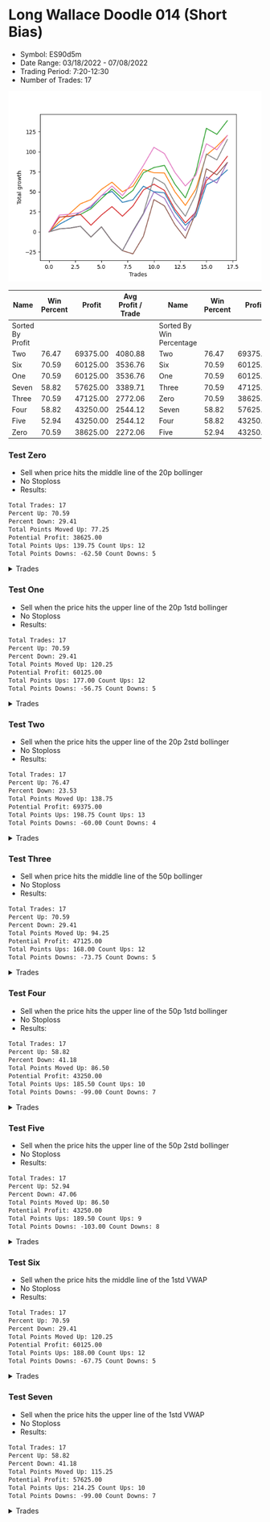 # Long Wallace Doodle 014 (Short Bias)
- Symbol: ES90d5m
- Date Range: 03/18/2022 - 07/08/2022
- Trading Period: 7:20-12:30
- Number of Trades: 17

![Plot](LongWallaceDoodle014ES90d5m(ShortBias).png)

| Name | Win Percent | Profit | Avg Profit / Trade |     | Name | Win Percent | Profit | Avg Profit / Trade |
| ---- | ----------- | ------ | ------------------ | --- | ---- | ----------- | ------ | ------------------ |
| Sorted By <br> Profit | | | | | Sorted By <br> Win Percentage ||||
| Two | 76.47 | 69375.00 | 4080.88 |     | Two | 76.47 | 69375.00 | 4080.88 |
| Six | 70.59 | 60125.00 | 3536.76 |     | Six | 70.59 | 60125.00 | 3536.76 |
| One | 70.59 | 60125.00 | 3536.76 |     | One | 70.59 | 60125.00 | 3536.76 |
| Seven | 58.82 | 57625.00 | 3389.71 |     | Three | 70.59 | 47125.00 | 2772.06 |
| Three | 70.59 | 47125.00 | 2772.06 |     | Zero | 70.59 | 38625.00 | 2272.06 |
| Four | 58.82 | 43250.00 | 2544.12 |     | Seven | 58.82 | 57625.00 | 3389.71 |
| Five | 52.94 | 43250.00 | 2544.12 |     | Four | 58.82 | 43250.00 | 2544.12 |
| Zero | 70.59 | 38625.00 | 2272.06 |     | Five | 52.94 | 43250.00 | 2544.12 |

### Test Zero
* Sell when price hits the middle line of the 20p bollinger
* No Stoploss
* Results:
```
Total Trades: 17
Percent Up: 70.59
Percent Down: 29.41
Total Points Moved Up: 77.25
Potential Profit: 38625.00
Total Points Ups: 139.75 Count Ups: 12
Total Points Downs: -62.50 Count Downs: 5
```

<details><summary>Trades</summary>

<code>In: 2022-03-21 10:05:00		Out: 2022-03-21 11:00:15		Total Position Time: 55:15		Total Move Up: 9.50		Total to Date: 9.50</code> <br />
<code>In: 2022-03-23 10:30:00		Out: 2022-03-23 11:28:15		Total Position Time: 58:15		Total Move Up: 7.00		Total to Date: 16.50</code> <br />
<code>In: 2022-03-23 10:45:00		Out: 2022-03-23 11:28:15		Total Position Time: 43:15		Total Move Up: 8.25		Total to Date: 24.75</code> <br />
<code>In: 2022-03-30 08:15:00		Out: 2022-03-30 09:00:30		Total Position Time: 45:30		Total Move Up: 6.00		Total to Date: 30.75</code> <br />
<code>In: 2022-03-30 12:25:00		Out: 2022-03-30 12:47:25		Total Position Time: 22:25		Total Move Up: 14.50		Total to Date: 45.25</code> <br />
<code>In: 2022-03-31 11:20:00		Out: 2022-03-31 11:59:20		Total Position Time: 39:20		Total Move Up: 5.25		Total to Date: 50.50</code> <br />
<code>In: 2022-04-12 11:00:00		Out: 2022-04-12 12:47:25		Total Position Time: 107:25		Total Move Up: -13.75		Total to Date: 36.75</code> <br />
<code>In: 2022-04-18 08:50:00		Out: 2022-04-18 09:55:05		Total Position Time: 65:05		Total Move Up: 3.25		Total to Date: 40.00</code> <br />
<code>In: 2022-04-20 11:55:00		Out: 2022-04-20 12:25:05		Total Position Time: 30:05		Total Move Up: 17.00		Total to Date: 57.00</code> <br />
<code>In: 2022-05-02 10:05:00		Out: 2022-05-02 11:53:40		Total Position Time: 108:40		Total Move Up: -7.00		Total to Date: 50.00</code> <br />
<code>In: 2022-06-08 09:45:00		Out: 2022-06-08 11:45:20		Total Position Time: 120:20		Total Move Up: -1.25		Total to Date: 48.75</code> <br />
<code>In: 2022-06-09 12:15:00		Out: 2022-06-09 12:50:00		Total Position Time: 35:00		Total Move Up: -23.50		Total to Date: 25.25</code> <br />
<code>In: 2022-06-13 12:15:00		Out: 2022-06-13 12:50:00		Total Position Time: 35:00		Total Move Up: -17.00		Total to Date: 8.25</code> <br />
<code>In: 2022-06-15 11:15:00		Out: 2022-06-15 11:20:30		Total Position Time: 05:30		Total Move Up: 11.25		Total to Date: 19.50</code> <br />
<code>In: 2022-06-15 11:35:00		Out: 2022-06-15 11:40:10		Total Position Time: 05:10		Total Move Up: 39.25		Total to Date: 58.75</code> <br />
<code>In: 2022-06-16 11:10:00		Out: 2022-06-16 12:09:35		Total Position Time: 59:35		Total Move Up: 6.75		Total to Date: 65.50</code> <br />
<code>In: 2022-06-29 09:30:00		Out: 2022-06-29 10:01:50		Total Position Time: 31:50		Total Move Up: 11.75		Total to Date: 77.25</code> <br />


</details>

### Test One
* Sell when the price hits the upper line of the 20p 1std bollinger
* No Stoploss
* Results:
```
Total Trades: 17
Percent Up: 70.59
Percent Down: 29.41
Total Points Moved Up: 120.25
Potential Profit: 60125.00
Total Points Ups: 177.00 Count Ups: 12
Total Points Downs: -56.75 Count Downs: 5
```

<details><summary>Trades</summary>

<code>In: 2022-03-21 10:05:00		Out: 2022-03-21 11:21:40		Total Position Time: 76:40		Total Move Up: 12.75		Total to Date: 12.75</code> <br />
<code>In: 2022-03-23 10:30:00		Out: 2022-03-23 11:48:45		Total Position Time: 78:45		Total Move Up: 10.50		Total to Date: 23.25</code> <br />
<code>In: 2022-03-23 10:45:00		Out: 2022-03-23 11:48:45		Total Position Time: 63:45		Total Move Up: 11.75		Total to Date: 35.00</code> <br />
<code>In: 2022-03-30 08:15:00		Out: 2022-03-30 09:37:30		Total Position Time: 82:30		Total Move Up: 5.25		Total to Date: 40.25</code> <br />
<code>In: 2022-03-30 12:25:00		Out: 2022-03-30 12:50:00		Total Position Time: 25:00		Total Move Up: 12.75		Total to Date: 53.00</code> <br />
<code>In: 2022-03-31 11:20:00		Out: 2022-03-31 12:00:20		Total Position Time: 40:20		Total Move Up: 9.00		Total to Date: 62.00</code> <br />
<code>In: 2022-04-12 11:00:00		Out: 2022-04-12 12:50:00		Total Position Time: 110:00		Total Move Up: -12.00		Total to Date: 50.00</code> <br />
<code>In: 2022-04-18 08:50:00		Out: 2022-04-18 10:08:10		Total Position Time: 78:10		Total Move Up: 7.00		Total to Date: 57.00</code> <br />
<code>In: 2022-04-20 11:55:00		Out: 2022-04-20 12:45:15		Total Position Time: 50:15		Total Move Up: 20.75		Total to Date: 77.75</code> <br />
<code>In: 2022-05-02 10:05:00		Out: 2022-05-02 12:05:15		Total Position Time: 120:15		Total Move Up: -4.00		Total to Date: 73.75</code> <br />
<code>In: 2022-06-08 09:45:00		Out: 2022-06-08 12:21:10		Total Position Time: 156:10		Total Move Up: -0.25		Total to Date: 73.50</code> <br />
<code>In: 2022-06-09 12:15:00		Out: 2022-06-09 12:50:00		Total Position Time: 35:00		Total Move Up: -23.50		Total to Date: 50.00</code> <br />
<code>In: 2022-06-13 12:15:00		Out: 2022-06-13 12:50:00		Total Position Time: 35:00		Total Move Up: -17.00		Total to Date: 33.00</code> <br />
<code>In: 2022-06-15 11:15:00		Out: 2022-06-15 11:38:55		Total Position Time: 23:55		Total Move Up: 20.50		Total to Date: 53.50</code> <br />
<code>In: 2022-06-15 11:35:00		Out: 2022-06-15 11:40:30		Total Position Time: 05:30		Total Move Up: 42.25		Total to Date: 95.75</code> <br />
<code>In: 2022-06-16 11:10:00		Out: 2022-06-16 12:20:15		Total Position Time: 70:15		Total Move Up: 11.00		Total to Date: 106.75</code> <br />
<code>In: 2022-06-29 09:30:00		Out: 2022-06-29 10:39:35		Total Position Time: 69:35		Total Move Up: 13.50		Total to Date: 120.25</code> <br />


</details>

### Test Two
* Sell when the price hits the upper line of the 20p 2std bollinger
* No Stoploss
* Results:
```
Total Trades: 17
Percent Up: 76.47
Percent Down: 23.53
Total Points Moved Up: 138.75
Potential Profit: 69375.00
Total Points Ups: 198.75 Count Ups: 13
Total Points Downs: -60.00 Count Downs: 4
```

<details><summary>Trades</summary>

<code>In: 2022-03-21 10:05:00		Out: 2022-03-21 11:29:05		Total Position Time: 84:05		Total Move Up: 18.50		Total to Date: 18.50</code> <br />
<code>In: 2022-03-23 10:30:00		Out: 2022-03-23 12:50:00		Total Position Time: 140:00		Total Move Up: 1.00		Total to Date: 19.50</code> <br />
<code>In: 2022-03-23 10:45:00		Out: 2022-03-23 12:50:00		Total Position Time: 125:00		Total Move Up: 2.25		Total to Date: 21.75</code> <br />
<code>In: 2022-03-30 08:15:00		Out: 2022-03-30 09:40:10		Total Position Time: 85:10		Total Move Up: 7.00		Total to Date: 28.75</code> <br />
<code>In: 2022-03-30 12:25:00		Out: 2022-03-30 12:50:00		Total Position Time: 25:00		Total Move Up: 12.75		Total to Date: 41.50</code> <br />
<code>In: 2022-03-31 11:20:00		Out: 2022-03-31 12:02:30		Total Position Time: 42:30		Total Move Up: 12.00		Total to Date: 53.50</code> <br />
<code>In: 2022-04-12 11:00:00		Out: 2022-04-12 12:50:00		Total Position Time: 110:00		Total Move Up: -12.00		Total to Date: 41.50</code> <br />
<code>In: 2022-04-18 08:50:00		Out: 2022-04-18 10:10:25		Total Position Time: 80:25		Total Move Up: 10.25		Total to Date: 51.75</code> <br />
<code>In: 2022-04-20 11:55:00		Out: 2022-04-20 12:50:00		Total Position Time: 55:00		Total Move Up: 22.00		Total to Date: 73.75</code> <br />
<code>In: 2022-05-02 10:05:00		Out: 2022-05-02 12:09:40		Total Position Time: 124:40		Total Move Up: 6.50		Total to Date: 80.25</code> <br />
<code>In: 2022-06-08 09:45:00		Out: 2022-06-08 12:22:55		Total Position Time: 157:55		Total Move Up: 2.75		Total to Date: 83.00</code> <br />
<code>In: 2022-06-09 12:15:00		Out: 2022-06-09 12:50:00		Total Position Time: 35:00		Total Move Up: -23.50		Total to Date: 59.50</code> <br />
<code>In: 2022-06-13 12:15:00		Out: 2022-06-13 12:50:00		Total Position Time: 35:00		Total Move Up: -17.00		Total to Date: 42.50</code> <br />
<code>In: 2022-06-15 11:15:00		Out: 2022-06-15 11:41:00		Total Position Time: 26:00		Total Move Up: 32.00		Total to Date: 74.50</code> <br />
<code>In: 2022-06-15 11:35:00		Out: 2022-06-15 11:41:00		Total Position Time: 06:00		Total Move Up: 54.75		Total to Date: 129.25</code> <br />
<code>In: 2022-06-16 11:10:00		Out: 2022-06-16 12:50:00		Total Position Time: 100:00		Total Move Up: -7.50		Total to Date: 121.75</code> <br />
<code>In: 2022-06-29 09:30:00		Out: 2022-06-29 10:43:40		Total Position Time: 73:40		Total Move Up: 17.00		Total to Date: 138.75</code> <br />


</details>

### Test Three
* Sell when price hits the middle line of the 50p bollinger
* No Stoploss
* Results:
```
Total Trades: 17
Percent Up: 70.59
Percent Down: 29.41
Total Points Moved Up: 94.25
Potential Profit: 47125.00
Total Points Ups: 168.00 Count Ups: 12
Total Points Downs: -73.75 Count Downs: 5
```

<details><summary>Trades</summary>

<code>In: 2022-03-21 10:05:00		Out: 2022-03-21 11:30:15		Total Position Time: 85:15		Total Move Up: 18.50		Total to Date: 18.50</code> <br />
<code>In: 2022-03-23 10:30:00		Out: 2022-03-23 12:50:00		Total Position Time: 140:00		Total Move Up: 1.00		Total to Date: 19.50</code> <br />
<code>In: 2022-03-23 10:45:00		Out: 2022-03-23 12:50:00		Total Position Time: 125:00		Total Move Up: 2.25		Total to Date: 21.75</code> <br />
<code>In: 2022-03-30 08:15:00		Out: 2022-03-30 12:50:00		Total Position Time: 275:00		Total Move Up: -13.50		Total to Date: 8.25</code> <br />
<code>In: 2022-03-30 12:25:00		Out: 2022-03-30 12:50:00		Total Position Time: 25:00		Total Move Up: 12.75		Total to Date: 21.00</code> <br />
<code>In: 2022-03-31 11:20:00		Out: 2022-03-31 12:01:05		Total Position Time: 41:05		Total Move Up: 10.50		Total to Date: 31.50</code> <br />
<code>In: 2022-04-12 11:00:00		Out: 2022-04-12 12:50:00		Total Position Time: 110:00		Total Move Up: -12.00		Total to Date: 19.50</code> <br />
<code>In: 2022-04-18 08:50:00		Out: 2022-04-18 10:31:35		Total Position Time: 101:35		Total Move Up: 12.75		Total to Date: 32.25</code> <br />
<code>In: 2022-04-20 11:55:00		Out: 2022-04-20 12:25:50		Total Position Time: 30:50		Total Move Up: 20.00		Total to Date: 52.25</code> <br />
<code>In: 2022-05-02 10:05:00		Out: 2022-05-02 12:10:10		Total Position Time: 125:10		Total Move Up: 7.25		Total to Date: 59.50</code> <br />
<code>In: 2022-06-08 09:45:00		Out: 2022-06-08 12:50:00		Total Position Time: 185:00		Total Move Up: -7.75		Total to Date: 51.75</code> <br />
<code>In: 2022-06-09 12:15:00		Out: 2022-06-09 12:50:00		Total Position Time: 35:00		Total Move Up: -23.50		Total to Date: 28.25</code> <br />
<code>In: 2022-06-13 12:15:00		Out: 2022-06-13 12:50:00		Total Position Time: 35:00		Total Move Up: -17.00		Total to Date: 11.25</code> <br />
<code>In: 2022-06-15 11:15:00		Out: 2022-06-15 11:38:45		Total Position Time: 23:45		Total Move Up: 13.50		Total to Date: 24.75</code> <br />
<code>In: 2022-06-15 11:35:00		Out: 2022-06-15 11:40:10		Total Position Time: 05:10		Total Move Up: 39.25		Total to Date: 64.00</code> <br />
<code>In: 2022-06-16 11:10:00		Out: 2022-06-16 12:10:20		Total Position Time: 60:20		Total Move Up: 13.00		Total to Date: 77.00</code> <br />
<code>In: 2022-06-29 09:30:00		Out: 2022-06-29 10:10:45		Total Position Time: 40:45		Total Move Up: 17.25		Total to Date: 94.25</code> <br />


</details>

### Test Four
* Sell when the price hits the upper line of the 50p 1std bollinger
* No Stoploss
* Results:
```
Total Trades: 17
Percent Up: 58.82
Percent Down: 41.18
Total Points Moved Up: 86.50
Potential Profit: 43250.00
Total Points Ups: 185.50 Count Ups: 10
Total Points Downs: -99.00 Count Downs: 7
```

<details><summary>Trades</summary>

<code>In: 2022-03-21 10:05:00		Out: 2022-03-21 12:50:00		Total Position Time: 165:00		Total Move Up: 3.75		Total to Date: 3.75</code> <br />
<code>In: 2022-03-23 10:30:00		Out: 2022-03-23 12:50:00		Total Position Time: 140:00		Total Move Up: 1.00		Total to Date: 4.75</code> <br />
<code>In: 2022-03-23 10:45:00		Out: 2022-03-23 12:50:00		Total Position Time: 125:00		Total Move Up: 2.25		Total to Date: 7.00</code> <br />
<code>In: 2022-03-30 08:15:00		Out: 2022-03-30 12:50:00		Total Position Time: 275:00		Total Move Up: -13.50		Total to Date: -6.50</code> <br />
<code>In: 2022-03-30 12:25:00		Out: 2022-03-30 12:50:00		Total Position Time: 25:00		Total Move Up: 12.75		Total to Date: 6.25</code> <br />
<code>In: 2022-03-31 11:20:00		Out: 2022-03-31 12:50:00		Total Position Time: 90:00		Total Move Up: -17.75		Total to Date: -11.50</code> <br />
<code>In: 2022-04-12 11:00:00		Out: 2022-04-12 12:50:00		Total Position Time: 110:00		Total Move Up: -12.00		Total to Date: -23.50</code> <br />
<code>In: 2022-04-18 08:50:00		Out: 2022-04-18 10:35:40		Total Position Time: 105:40		Total Move Up: 23.75		Total to Date: 0.25</code> <br />
<code>In: 2022-04-20 11:55:00		Out: 2022-04-20 12:50:00		Total Position Time: 55:00		Total Move Up: 22.00		Total to Date: 22.25</code> <br />
<code>In: 2022-05-02 10:05:00		Out: 2022-05-02 12:20:25		Total Position Time: 135:25		Total Move Up: 27.50		Total to Date: 49.75</code> <br />
<code>In: 2022-06-08 09:45:00		Out: 2022-06-08 12:50:00		Total Position Time: 185:00		Total Move Up: -7.75		Total to Date: 42.00</code> <br />
<code>In: 2022-06-09 12:15:00		Out: 2022-06-09 12:50:00		Total Position Time: 35:00		Total Move Up: -23.50		Total to Date: 18.50</code> <br />
<code>In: 2022-06-13 12:15:00		Out: 2022-06-13 12:50:00		Total Position Time: 35:00		Total Move Up: -17.00		Total to Date: 1.50</code> <br />
<code>In: 2022-06-15 11:15:00		Out: 2022-06-15 11:39:00		Total Position Time: 24:00		Total Move Up: 24.75		Total to Date: 26.25</code> <br />
<code>In: 2022-06-15 11:35:00		Out: 2022-06-15 11:40:30		Total Position Time: 05:30		Total Move Up: 42.25		Total to Date: 68.50</code> <br />
<code>In: 2022-06-16 11:10:00		Out: 2022-06-16 12:50:00		Total Position Time: 100:00		Total Move Up: -7.50		Total to Date: 61.00</code> <br />
<code>In: 2022-06-29 09:30:00		Out: 2022-06-29 11:01:35		Total Position Time: 91:35		Total Move Up: 25.50		Total to Date: 86.50</code> <br />


</details>

### Test Five
* Sell when the price hits the upper line of the 50p 2std bollinger
* No Stoploss
* Results:
```
Total Trades: 17
Percent Up: 52.94
Percent Down: 47.06
Total Points Moved Up: 86.50
Potential Profit: 43250.00
Total Points Ups: 189.50 Count Ups: 9
Total Points Downs: -103.00 Count Downs: 8
```

<details><summary>Trades</summary>

<code>In: 2022-03-21 10:05:00		Out: 2022-03-21 12:50:00		Total Position Time: 165:00		Total Move Up: 3.75		Total to Date: 3.75</code> <br />
<code>In: 2022-03-23 10:30:00		Out: 2022-03-23 12:50:00		Total Position Time: 140:00		Total Move Up: 1.00		Total to Date: 4.75</code> <br />
<code>In: 2022-03-23 10:45:00		Out: 2022-03-23 12:50:00		Total Position Time: 125:00		Total Move Up: 2.25		Total to Date: 7.00</code> <br />
<code>In: 2022-03-30 08:15:00		Out: 2022-03-30 12:50:00		Total Position Time: 275:00		Total Move Up: -13.50		Total to Date: -6.50</code> <br />
<code>In: 2022-03-30 12:25:00		Out: 2022-03-30 12:50:00		Total Position Time: 25:00		Total Move Up: 12.75		Total to Date: 6.25</code> <br />
<code>In: 2022-03-31 11:20:00		Out: 2022-03-31 12:50:00		Total Position Time: 90:00		Total Move Up: -17.75		Total to Date: -11.50</code> <br />
<code>In: 2022-04-12 11:00:00		Out: 2022-04-12 12:50:00		Total Position Time: 110:00		Total Move Up: -12.00		Total to Date: -23.50</code> <br />
<code>In: 2022-04-18 08:50:00		Out: 2022-04-18 12:50:00		Total Position Time: 240:00		Total Move Up: -4.00		Total to Date: -27.50</code> <br />
<code>In: 2022-04-20 11:55:00		Out: 2022-04-20 12:50:00		Total Position Time: 55:00		Total Move Up: 22.00		Total to Date: -5.50</code> <br />
<code>In: 2022-05-02 10:05:00		Out: 2022-05-02 12:30:30		Total Position Time: 145:30		Total Move Up: 45.75		Total to Date: 40.25</code> <br />
<code>In: 2022-06-08 09:45:00		Out: 2022-06-08 12:50:00		Total Position Time: 185:00		Total Move Up: -7.75		Total to Date: 32.50</code> <br />
<code>In: 2022-06-09 12:15:00		Out: 2022-06-09 12:50:00		Total Position Time: 35:00		Total Move Up: -23.50		Total to Date: 9.00</code> <br />
<code>In: 2022-06-13 12:15:00		Out: 2022-06-13 12:50:00		Total Position Time: 35:00		Total Move Up: -17.00		Total to Date: -8.00</code> <br />
<code>In: 2022-06-15 11:15:00		Out: 2022-06-15 11:41:00		Total Position Time: 26:00		Total Move Up: 32.00		Total to Date: 24.00</code> <br />
<code>In: 2022-06-15 11:35:00		Out: 2022-06-15 11:41:00		Total Position Time: 06:00		Total Move Up: 54.75		Total to Date: 78.75</code> <br />
<code>In: 2022-06-16 11:10:00		Out: 2022-06-16 12:50:00		Total Position Time: 100:00		Total Move Up: -7.50		Total to Date: 71.25</code> <br />
<code>In: 2022-06-29 09:30:00		Out: 2022-06-29 12:50:00		Total Position Time: 200:00		Total Move Up: 15.25		Total to Date: 86.50</code> <br />


</details>

### Test Six
* Sell when the price hits the middle line of the 1std VWAP
* No Stoploss
* Results:
```
Total Trades: 17
Percent Up: 70.59
Percent Down: 29.41
Total Points Moved Up: 120.25
Potential Profit: 60125.00
Total Points Ups: 188.00 Count Ups: 12
Total Points Downs: -67.75 Count Downs: 5
```

<details><summary>Trades</summary>

<code>In: 2022-03-21 10:05:00		Out: 2022-03-21 11:46:15		Total Position Time: 101:15		Total Move Up: 21.00		Total to Date: 21.00</code> <br />
<code>In: 2022-03-23 10:30:00		Out: 2022-03-23 12:50:00		Total Position Time: 140:00		Total Move Up: 1.00		Total to Date: 22.00</code> <br />
<code>In: 2022-03-23 10:45:00		Out: 2022-03-23 12:50:00		Total Position Time: 125:00		Total Move Up: 2.25		Total to Date: 24.25</code> <br />
<code>In: 2022-03-30 08:15:00		Out: 2022-03-30 09:44:10		Total Position Time: 89:10		Total Move Up: 8.25		Total to Date: 32.50</code> <br />
<code>In: 2022-03-30 12:25:00		Out: 2022-03-30 12:50:00		Total Position Time: 25:00		Total Move Up: 12.75		Total to Date: 45.25</code> <br />
<code>In: 2022-03-31 11:20:00		Out: 2022-03-31 12:02:30		Total Position Time: 42:30		Total Move Up: 12.00		Total to Date: 57.25</code> <br />
<code>In: 2022-04-12 11:00:00		Out: 2022-04-12 12:50:00		Total Position Time: 110:00		Total Move Up: -12.00		Total to Date: 45.25</code> <br />
<code>In: 2022-04-18 08:50:00		Out: 2022-04-18 10:32:10		Total Position Time: 102:10		Total Move Up: 17.00		Total to Date: 62.25</code> <br />
<code>In: 2022-04-20 11:55:00		Out: 2022-04-20 12:26:10		Total Position Time: 31:10		Total Move Up: 20.75		Total to Date: 83.00</code> <br />
<code>In: 2022-05-02 10:05:00		Out: 2022-05-02 12:16:15		Total Position Time: 131:15		Total Move Up: 22.50		Total to Date: 105.50</code> <br />
<code>In: 2022-06-08 09:45:00		Out: 2022-06-08 12:50:00		Total Position Time: 185:00		Total Move Up: -7.75		Total to Date: 97.75</code> <br />
<code>In: 2022-06-09 12:15:00		Out: 2022-06-09 12:50:00		Total Position Time: 35:00		Total Move Up: -23.50		Total to Date: 74.25</code> <br />
<code>In: 2022-06-13 12:15:00		Out: 2022-06-13 12:50:00		Total Position Time: 35:00		Total Move Up: -17.00		Total to Date: 57.25</code> <br />
<code>In: 2022-06-15 11:15:00		Out: 2022-06-15 11:38:45		Total Position Time: 23:45		Total Move Up: 13.50		Total to Date: 70.75</code> <br />
<code>In: 2022-06-15 11:35:00		Out: 2022-06-15 11:40:10		Total Position Time: 05:10		Total Move Up: 39.25		Total to Date: 110.00</code> <br />
<code>In: 2022-06-16 11:10:00		Out: 2022-06-16 12:50:00		Total Position Time: 100:00		Total Move Up: -7.50		Total to Date: 102.50</code> <br />
<code>In: 2022-06-29 09:30:00		Out: 2022-06-29 10:10:55		Total Position Time: 40:55		Total Move Up: 17.75		Total to Date: 120.25</code> <br />


</details>

### Test Seven
* Sell when the price hits the upper line of the 1std VWAP
* No Stoploss
* Results:
```
Total Trades: 17
Percent Up: 58.82
Percent Down: 41.18
Total Points Moved Up: 115.25
Potential Profit: 57625.00
Total Points Ups: 214.25 Count Ups: 10
Total Points Downs: -99.00 Count Downs: 7
```

<details><summary>Trades</summary>

<code>In: 2022-03-21 10:05:00		Out: 2022-03-21 12:50:00		Total Position Time: 165:00		Total Move Up: 3.75		Total to Date: 3.75</code> <br />
<code>In: 2022-03-23 10:30:00		Out: 2022-03-23 12:50:00		Total Position Time: 140:00		Total Move Up: 1.00		Total to Date: 4.75</code> <br />
<code>In: 2022-03-23 10:45:00		Out: 2022-03-23 12:50:00		Total Position Time: 125:00		Total Move Up: 2.25		Total to Date: 7.00</code> <br />
<code>In: 2022-03-30 08:15:00		Out: 2022-03-30 12:50:00		Total Position Time: 275:00		Total Move Up: -13.50		Total to Date: -6.50</code> <br />
<code>In: 2022-03-30 12:25:00		Out: 2022-03-30 12:50:00		Total Position Time: 25:00		Total Move Up: 12.75		Total to Date: 6.25</code> <br />
<code>In: 2022-03-31 11:20:00		Out: 2022-03-31 12:50:00		Total Position Time: 90:00		Total Move Up: -17.75		Total to Date: -11.50</code> <br />
<code>In: 2022-04-12 11:00:00		Out: 2022-04-12 12:50:00		Total Position Time: 110:00		Total Move Up: -12.00		Total to Date: -23.50</code> <br />
<code>In: 2022-04-18 08:50:00		Out: 2022-04-18 10:35:45		Total Position Time: 105:45		Total Move Up: 24.75		Total to Date: 1.25</code> <br />
<code>In: 2022-04-20 11:55:00		Out: 2022-04-20 12:50:00		Total Position Time: 55:00		Total Move Up: 22.00		Total to Date: 23.25</code> <br />
<code>In: 2022-05-02 10:05:00		Out: 2022-05-02 12:30:25		Total Position Time: 145:25		Total Move Up: 44.50		Total to Date: 67.75</code> <br />
<code>In: 2022-06-08 09:45:00		Out: 2022-06-08 12:50:00		Total Position Time: 185:00		Total Move Up: -7.75		Total to Date: 60.00</code> <br />
<code>In: 2022-06-09 12:15:00		Out: 2022-06-09 12:50:00		Total Position Time: 35:00		Total Move Up: -23.50		Total to Date: 36.50</code> <br />
<code>In: 2022-06-13 12:15:00		Out: 2022-06-13 12:50:00		Total Position Time: 35:00		Total Move Up: -17.00		Total to Date: 19.50</code> <br />
<code>In: 2022-06-15 11:15:00		Out: 2022-06-15 11:40:55		Total Position Time: 25:55		Total Move Up: 27.50		Total to Date: 47.00</code> <br />
<code>In: 2022-06-15 11:35:00		Out: 2022-06-15 11:40:55		Total Position Time: 05:55		Total Move Up: 50.25		Total to Date: 97.25</code> <br />
<code>In: 2022-06-16 11:10:00		Out: 2022-06-16 12:50:00		Total Position Time: 100:00		Total Move Up: -7.50		Total to Date: 89.75</code> <br />
<code>In: 2022-06-29 09:30:00		Out: 2022-06-29 11:01:35		Total Position Time: 91:35		Total Move Up: 25.50		Total to Date: 115.25</code> <br />


</details>